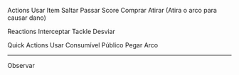 Actions
Usar Item
Saltar
Passar
Score
Comprar
Atirar (Atira o arco para causar dano)

Reactions
Interceptar
Tackle
Desviar

Quick Actions
Usar Consumível
Público
Pegar Arco




--------

Observar
